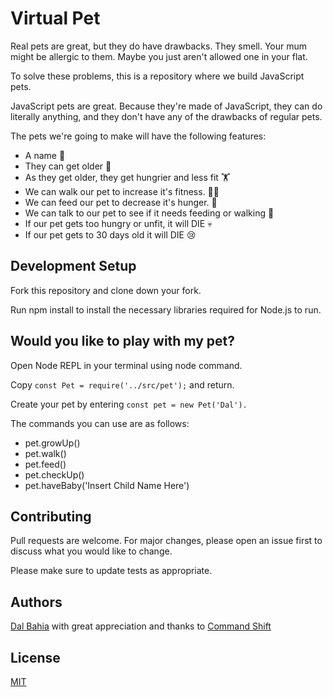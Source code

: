 # Virtual Pet

Real pets are great, but they do have drawbacks. They smell. Your mum might be allergic to them. Maybe you just aren't allowed one in your flat.

To solve these problems, this is a repository where we build JavaScript pets.

JavaScript pets are great. Because they're made of JavaScript, they can do literally anything, and they don't have any of the drawbacks of regular pets.

The pets we're going to make will have the following features:

- A name 📛
- They can get older 👵
- As they get older, they get hungrier and less fit 🏋️
- We can walk our pet to increase it's fitness. 🏃‍♂️
- We can feed our pet to decrease it's hunger. 🍕
- We can talk to our pet to see if it needs feeding or walking 🚶
- If our pet gets too hungry or unfit, it will DIE 💀
- If our pet gets to 30 days old it will DIE 😢

## Development Setup

Fork this repository and clone down your fork.

Run npm install to install the necessary libraries required for Node.js to run.

## Would you like to play with my pet?

Open Node REPL in your terminal using node command.

Copy ```const Pet = require('../src/pet');``` and return.

Create your pet by entering ```const pet = new Pet('Dal').```

The commands you can use are as follows:

- pet.growUp()
- pet.walk()
- pet.feed()
- pet.checkUp()
- pet.haveBaby('Insert Child Name Here')

## Contributing

Pull requests are welcome. For major changes, please open an issue first
to discuss what you would like to change.

Please make sure to update tests as appropriate.

## Authors

[Dal Bahia](https://github.com/dsbahia/) with great appreciation and thanks to [Command Shift](http://www.commandshift.co/)

## License

[MIT](https://choosealicense.com/licenses/mit/)